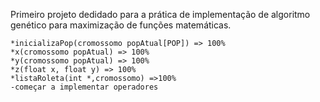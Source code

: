 Primeiro projeto dedidado para a prática de implementação de algoritmo genético para maximização de funções matemáticas.

~~~~~~~~~~~~~~~~~~~~funções implementadas~~~~~~~~~~~~~~~~~~~~
*inicializaPop(cromossomo popAtual[POP]) => 100%
*x(cromossomo popAtual) => 100%
*y(cromossomo popAtual) => 100%
*z(float x, float y) => 100%
*listaRoleta(int *,cromossomo) =>100%
-começar a implementar operadores